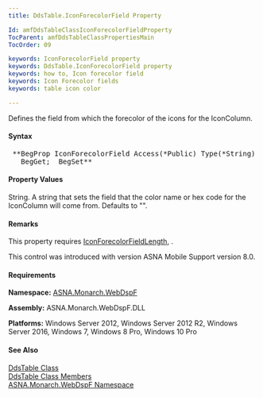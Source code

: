 ```yaml
---
title: DdsTable.IconForecolorField Property

Id: amfDdsTableClassIconForecolorFieldProperty
TocParent: amfDdsTableClassPropertiesMain
TocOrder: 09

keywords: IconForecolorField property
keywords: DdsTable.IconForecolorField property
keywords: how to, Icon forecolor field
keywords: Icon Forecolor fields
keywords: table icon color

---
```


Defines the field from which the forecolor of the icons for the IconColumn.

#### Syntax
<pre class="prettyprint"> **BegProp IconForecolorField Access(*Public) Type(*String)
   BegGet;  BegSet** </pre>

#### Property Values
String. A string that sets the field that the color name or hex code for the IconColumn will come from. Defaults to "".

#### Remarks
This property requires [IconForecolorFieldLength](amfDdsTableClassIconForecolorFieldLengthProperty.html), . 

This control was introduced with version ASNA Mobile Support version 8.0.

#### Requirements
**Namespace:** [ASNA.Monarch.WebDspF](amfWebDspFNamespace.html)

**Assembly:** ASNA.Monarch.WebDspF.DLL

**Platforms:** Windows Server 2012, Windows Server 2012 R2, Windows Server 2016, Windows 7, Windows 8 Pro, Windows 10 Pro

#### See Also
[ DdsTable Class](amfDdsTableClass.html) <br /> [ DdsTable Class Members](amfDdsTableClassMembers.html) <br /> [ ASNA.Monarch.WebDspF Namespace](amfWebDspFNamespace.html) 
